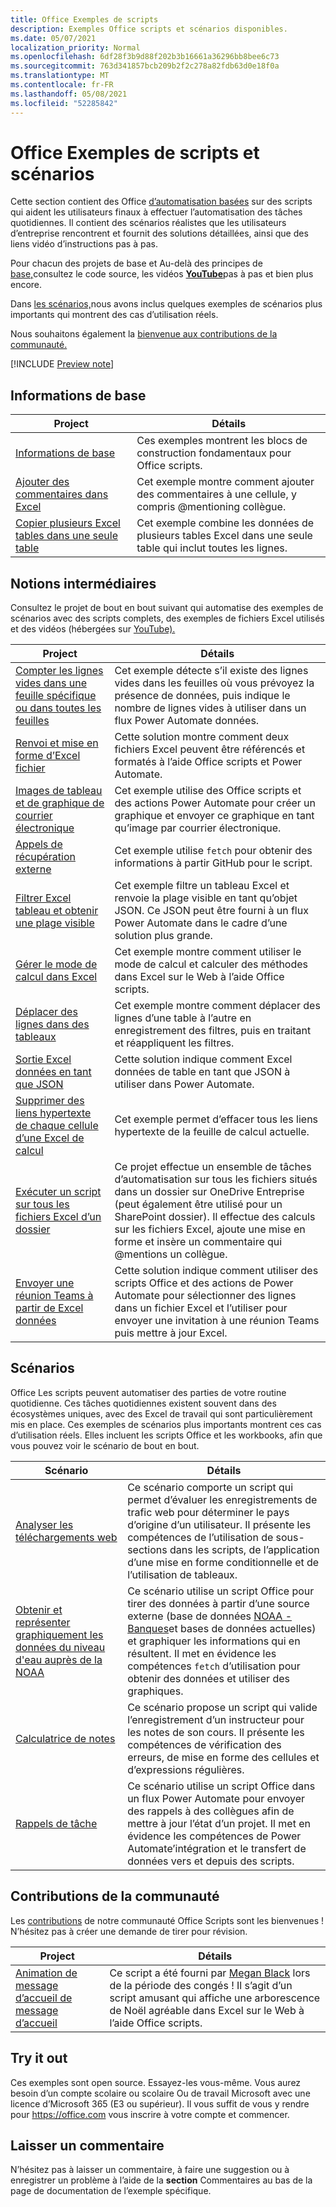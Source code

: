 ```yaml
---
title: Office Exemples de scripts
description: Exemples Office scripts et scénarios disponibles.
ms.date: 05/07/2021
localization_priority: Normal
ms.openlocfilehash: 6df28f3b9d88f202b3b16661a36296bb8bee6c73
ms.sourcegitcommit: 763d341857bcb209b2f2c278a82fdb63d0e18f0a
ms.translationtype: MT
ms.contentlocale: fr-FR
ms.lasthandoff: 05/08/2021
ms.locfileid: "52285842"
---
```

# <a name="office-scripts-samples-and-scenarios"></a>Office Exemples de scripts et scénarios

Cette section contient des Office [d’automatisation basées](../../overview/excel.md) sur des scripts qui aident les utilisateurs finaux à effectuer l’automatisation des tâches quotidiennes. Il contient des scénarios réalistes que les utilisateurs d’entreprise rencontrent et fournit des solutions détaillées, ainsi que des liens vidéo d’instructions pas à pas.

Pour chacun des [](#basics) projets de base et Au-delà des principes de [base,](#beyond-the-basics)consultez le code source, les vidéos [**YouTube**](https://www.youtube.com/playlist?list=PLr3zVPZrMOUMl88fs8uc2GGAePRnNe6m0)pas à pas et bien plus encore.

Dans [les scénarios,](#scenarios)nous avons inclus quelques exemples de scénarios plus importants qui montrent des cas d’utilisation réels.

Nous souhaitons également la [bienvenue aux contributions de la communauté.](#community-contributions)

[!INCLUDE [Preview note](../../includes/preview-note.md)]

## <a name="basics"></a>Informations de base

| Project | Détails |
|---------|---------|
| [Informations de base](../excel-samples.md) | Ces exemples montrent les blocs de construction fondamentaux pour Office scripts. |
| [Ajouter des commentaires dans Excel](add-excel-comments.md) | Cet exemple montre comment ajouter des commentaires à une cellule, y compris @mentioning collègue. |
| [Copier plusieurs Excel tables dans une seule table](copy-tables-combine.md) | Cet exemple combine les données de plusieurs tables Excel dans une seule table qui inclut toutes les lignes. |

## <a name="beyond-the-basics"></a>Notions intermédiaires

Consultez le projet de bout en bout suivant qui automatise des exemples de scénarios avec des scripts complets, des exemples de fichiers Excel utilisés et des vidéos (hébergées sur [YouTube).](https://www.youtube.com/playlist?list=PLr3zVPZrMOUMl88fs8uc2GGAePRnNe6m0)

| Project | Détails |
|---------|---------|
| [Compter les lignes vides dans une feuille spécifique ou dans toutes les feuilles](count-blank-rows.md) | Cet exemple détecte s’il existe des lignes vides dans les feuilles où vous prévoyez la présence de données, puis indique le nombre de lignes vides à utiliser dans un flux Power Automate données. |
| [Renvoi et mise en forme d’Excel fichier](excel-cross-reference.md) | Cette solution montre comment deux fichiers Excel peuvent être référencés et formatés à l’aide Office scripts et Power Automate. |
| [Images de tableau et de graphique de courrier électronique](email-images-chart-table.md) | Cet exemple utilise des Office scripts et des actions Power Automate pour créer un graphique et envoyer ce graphique en tant qu’image par courrier électronique. |
| [Appels de récupération externe](external-fetch-calls.md) | Cet exemple utilise `fetch` pour obtenir des informations à partir GitHub pour le script. |
| [Filtrer Excel tableau et obtenir une plage visible](filter-table-get-visible-range.md) | Cet exemple filtre un tableau Excel et renvoie la plage visible en tant qu’objet JSON. Ce JSON peut être fourni à un flux Power Automate dans le cadre d’une solution plus grande. |
| [Gérer le mode de calcul dans Excel](excel-calculation.md) | Cet exemple montre comment utiliser le mode de calcul et calculer des méthodes dans Excel sur le Web à l’aide Office scripts. |
| [Déplacer des lignes dans des tableaux](move-rows-across-tables.md) | Cet exemple montre comment déplacer des lignes d’une table à l’autre en enregistrement des filtres, puis en traitant et réappliquent les filtres. |
| [Sortie Excel données en tant que JSON](get-table-data.md) | Cette solution indique comment Excel données de table en tant que JSON à utiliser dans Power Automate. |
| [Supprimer des liens hypertexte de chaque cellule d’une Excel de calcul](remove-hyperlinks-from-cells.md) | Cet exemple permet d’effacer tous les liens hypertexte de la feuille de calcul actuelle. |
| [Exécuter un script sur tous les fichiers Excel d’un dossier](automate-tasks-on-all-excel-files-in-folder.md) | Ce projet effectue un ensemble de tâches d’automatisation sur tous les fichiers situés dans un dossier sur OneDrive Entreprise (peut également être utilisé pour un SharePoint dossier). Il effectue des calculs sur les fichiers Excel, ajoute une mise en forme et insère un commentaire qui @mentions un collègue. |
| [Envoyer une réunion Teams à partir de Excel données](send-teams-invite-from-excel-data.md) | Cette solution indique comment utiliser des scripts Office et des actions de Power Automate pour sélectionner des lignes dans un fichier Excel et l’utiliser pour envoyer une invitation à une réunion Teams puis mettre à jour Excel. |

## <a name="scenarios"></a>Scénarios

Office Les scripts peuvent automatiser des parties de votre routine quotidienne. Ces tâches quotidiennes existent souvent dans des écosystèmes uniques, avec des Excel de travail qui sont particulièrement mis en place. Ces exemples de scénarios plus importants montrent ces cas d’utilisation réels. Elles incluent les scripts Office et les workbooks, afin que vous pouvez voir le scénario de bout en bout.

| Scénario | Détails |
|---------|---------|
| [Analyser les téléchargements web](../scenarios/analyze-web-downloads.md) | Ce scénario comporte un script qui permet d’évaluer les enregistrements de trafic web pour déterminer le pays d’origine d’un utilisateur. Il présente les compétences de l’utilisation de sous-sections dans les scripts, de l’application d’une mise en forme conditionnelle et de l’utilisation de tableaux. |
| [Obtenir et représenter graphiquement les données du niveau d'eau auprès de la NOAA](../scenarios/noaa-data-fetch.md) | Ce scénario utilise un script Office pour tirer des données à partir d’une source externe (base de données [NOAA - Banques](https://tidesandcurrents.noaa.gov/)et bases de données actuelles) et graphiquer les informations qui en résultent. Il met en évidence les compétences `fetch` d’utilisation pour obtenir des données et utiliser des graphiques. |
| [Calculatrice de notes](../scenarios/grade-calculator.md) | Ce scénario propose un script qui valide l’enregistrement d’un instructeur pour les notes de son cours. Il présente les compétences de vérification des erreurs, de mise en forme des cellules et d’expressions régulières. |
| [Rappels de tâche](../scenarios/task-reminders.md) | Ce scénario utilise un script Office dans un flux Power Automate pour envoyer des rappels à des collègues afin de mettre à jour l’état d’un projet. Il met en évidence les compétences de Power Automate’intégration et le transfert de données vers et depuis des scripts. |

## <a name="community-contributions"></a>Contributions de la communauté

Les [contributions](https://github.com/OfficeDev/office-scripts-docs/blob/master/Contributing.md) de notre communauté Office Scripts sont les bienvenues ! N’hésitez pas à créer une demande de tirer pour révision.

| Project | Détails |
|---------|---------|
| [Animation de message d’accueil de message d’accueil](community-seasons-greetings.md) | Ce script a été fourni par [Megan Black](https://www.linkedin.com/in/lesblackconsultant/) lors de la période des congés ! Il s’agit d’un script amusant qui affiche une arborescence de Noël agréable dans Excel sur le Web à l’aide Office scripts. |

## <a name="try-it-out"></a>Try it out

Ces exemples sont open source. Essayez-les vous-même. Vous aurez besoin d’un compte scolaire ou scolaire Ou de travail Microsoft avec une licence d’Microsoft 365 (E3 ou supérieur). Il vous suffit de vous y rendre pour https://office.com vous inscrire à votre compte et commencer.

## <a name="leave-a-comment"></a>Laisser un commentaire

N’hésitez pas à laisser un commentaire, à faire une suggestion ou à enregistrer un problème à l’aide de la **section** Commentaires au bas de la page de documentation de l’exemple spécifique.
